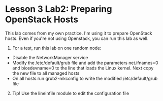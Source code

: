 # Lesson 3 Lab2: Preparing OpenStack Hosts

This lab comes from my own practice. I'm using it to prepare OpenStack hosts. Even if you're not using Openstack, you can run this lab as well.

1. For a test, run this lab on one random node:
  - Disable the NetworkManager service
  - Modify the /etc/default/grub file and add the parameters net.ifnames=0 and biosdevname=0 to the line that loads the Linux kernel. Next copy the new file to all managed hosts
  - On all hosts run grub2-mkconfig to write the modified /etc/default/grub file
2. Tip! Use the lineinfile module to edit the configuration file